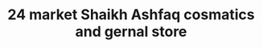 ---
title: "24 market Shaikh Ashfaq cosmatics and gernal store"
url: /karachi/24-market-shaikh-ashfaq-cosmatics-and-gernal-store/
shop: mall
---